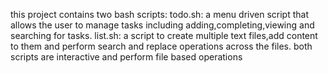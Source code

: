 this project contains two bash scripts:
todo.sh: a menu driven script that allows the user to manage tasks including adding,completing,viewing and searching for tasks.
list.sh: a script to create multiple text files,add content to them and perform search and replace operations across the files.
both scripts are interactive and perform file based operations
